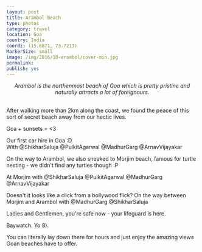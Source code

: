 ```yaml
---
layout: post
title: Arambol Beach
type: photos
category: travel
location: Goa
country: India
coordi: (15.6871, 73.7213)
MarkerSize: small
image: /img/2016/10-arambol/cover-min.jpg 
permalink: 
publish: yes
---
```

<!-- http://compressjpeg.com -->
<!-- http://compressimage.toolur.com/ 1024, 400-->
<center>
<i>
Arambol is the northenmost beach of Goa which is pretty pristine and naturally attracts a lot of foreignours.
</i>
</center>
<br>
<p class="center"><img src="{{site.baseurl}}/img/2016/10-arambol/cover.jpg" alt="">After walking more than 2km along the coast, we found the peace of this sort of secret beach away from our hectic lives.</p>

<p class="center"><img src="{{site.baseurl}}/img/2016/10-arambol/1.jpg" alt="">Goa + sunsets = <3</p>

<p class="center"><img src="{{site.baseurl}}/img/2016/10-arambol/2.jpg" alt="">Our first car hire in Goa :D <br>With @ShikharSaluja @PulkitAgarwal @MadhurGarg @ArnavVijayakar</p>

<p class="center"><img src="{{site.baseurl}}/img/2016/10-arambol/3.jpg" alt="">On the way to Arambol, we also sneaked to Morjim beach, famous for turtle nesting - we didn't find any turtles though :P</p>


<p class="center"><img src="{{site.baseurl}}/img/2016/10-arambol/4.jpg" alt="">At Morjim with @ShikharSaluja @PulkitAgarwal @MadhurGarg @ArnavVijayakar</p>

<p class="center"><img src="{{site.baseurl}}/img/2016/10-arambol/5.jpg" alt="">Doesn't it looks like a click from a bollywood flick? On the way between Morjim and Arambol with @MadhurGarg @ShikharSaluja</p>

<p class="center"><img src="{{site.baseurl}}/img/2016/10-arambol/6.jpg" alt="">Ladies and Gentlemen, you're safe now - your lifeguard is here.</p>

<p class="center"><img src="{{site.baseurl}}/img/2016/10-arambol/7.jpg" alt="">Baywatch. Yo 8).</p>

<p class="center"><img src="{{site.baseurl}}/img/2016/10-arambol/8.jpg" alt="">You can literally lay down there for hours and just enjoy the amazing views Goan beaches have to offer.</p>
